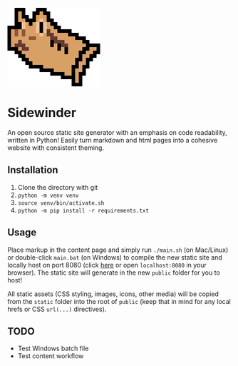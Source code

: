 ![Sidewinder Logo](https://github.com/Pinjontall94/sidewinder/blob/main/sidewinder.png)
# Sidewinder

An open source static site generator with an emphasis on code readability, written in Python!
Easily turn markdown and html pages into a cohesive website with consistent theming.

## Installation

1. Clone the directory with git
2. `python -m venv venv`
3. `source venv/bin/activate.sh`
4. `python -m pip install -r requirements.txt`

## Usage

Place markup in the content page and simply run `./main.sh` (on Mac/Linux) or
double-click `main.bat` (on Windows) to compile the new static site and locally
host on port 8080 (click [here](127.0.0.1:8080) or open `localhost:8080` in
your browser). The static site will generate in the new `public` folder for you
to host!

All static assets (CSS styling, images, icons, other media) will be copied from
the `static` folder into the root of `public` (keep that in mind for any local
hrefs or CSS `url(...)` directives).

## TODO

- Test Windows batch file
- Test content workflow
